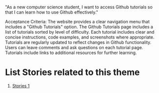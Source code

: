 "As a new computer science student, I want to access Github tutorials so that I can learn how to use Github effectively."

Acceptance Criteria:
The website provides a clear navigation menu that includes a "Github Tutorials" option. The Github Tutorials page includes a list of tutorials sorted by level of difficulty. Each tutorial includes clear and concise instructions, code examples, and screenshots where appropriate. Tutorials are regularly updated to reflect changes in Github functionality. Users can leave comments and ask questions on each tutorial page. Tutorials include links to additional resources for further learning.



# List Stories related to this theme
1. [Stories 1](documentation/templates/theme/initiatives/epics/stories/tasks/task_template.md)
